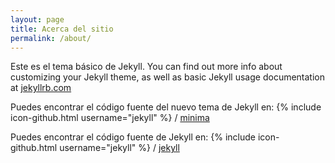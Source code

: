 ```yaml
---
layout: page
title: Acerca del sitio
permalink: /about/
---
```


Este es el tema básico de Jekyll. You can find out more info about customizing your Jekyll theme, as well as basic Jekyll usage documentation at [jekyllrb.com](https://jekyllrb.com/)

Puedes encontrar el código fuente del nuevo tema de Jekyll en:
{% include icon-github.html username="jekyll" %} /
[minima](https://github.com/jekyll/minima)

Puedes encontrar el código fuente de Jekyll en:
{% include icon-github.html username="jekyll" %} /
[jekyll](https://github.com/jekyll/jekyll)
